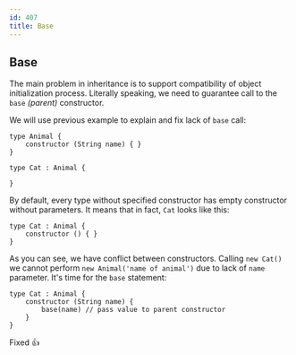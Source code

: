 ```yaml
---
id: 407
title: Base
---
```


## Base
The main problem in inheritance is to support compatibility of object initialization process. 
Literally speaking, we need to guarantee call to the `base` *(parent)* constructor.

We will use previous example to explain and fix lack of `base` call:
```panda
type Animal {
    constructor (String name) { }
}

type Cat : Animal {

}
```

By default, every type without specified constructor has empty constructor without parameters.
It means that in fact, `Cat` looks like this:

```panda
type Cat : Animal {
    constructor () { }
}
```

As you can see, we have conflict between constructors. 
Calling `new Cat()` we cannot perform `new Animal('name of animal')` due to lack of `name` parameter.
It's time for the `base` statement:

```panda
type Cat : Animal {
    constructor (String name) { 
        base(name) // pass value to parent constructor 
    }
}
```

Fixed 👍 